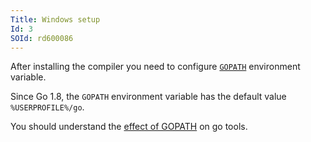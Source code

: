 ```yaml
---
Title: Windows setup
Id: 3
SOId: rd600086
---
```


After installing the compiler you need to configure [`GOPATH`](10) environment variable.

Since Go 1.8, the `GOPATH` environment variable has the default value `%USERPROFILE%/go`.

You should understand the [effect of GOPATH](10) on go tools.

<!-- TODO: powershell setup -->
